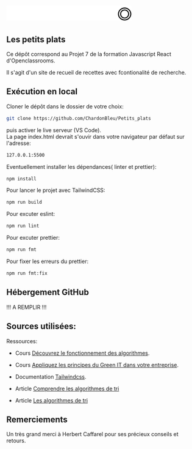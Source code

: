 # ![Les petits plats](assets/images/logo.png)

## Les petits plats

Ce dépôt correspond au Projet 7 de la formation Javascript React d'Openclassrooms.

Il s'agit d'un site de recueil de recettes avec fcontionalité de recherche.

## Exécution en local

Cloner le dépôt dans le dossier de votre choix:

```bash
git clone https://github.com/ChardonBleu/Petits_plats
```

puis activer le live serveur (VS Code).  
La page index.html devrait s'ouvir dans votre navigateur par défaut sur l'adresse:

```bash
127.0.0.1:5500
```

Eventuellement installer les dépendances( linter et prettier):

```bash
npm install
```

Pour lancer le projet avec TailwindCSS:

```bash
npm run build
```

Pour excuter eslint:

```bash
npm run lint
```

Pour excuter prettier:

```bash
npm run fmt
```

Pour fixer les erreurs du prettier:

```bash
npm run fmt:fix
```

## Hébergement GitHub

!!! A REMPLIR !!!

## Sources utilisées:

Ressources:

- Cours [Découvrez le fonctionnement des algorithmes](https://openclassrooms.com/fr/courses/7527306-decouvrez-le-fonctionnement-des-algorithmes).

- Cours [Appliquez les principes du Green IT dans votre entreprise](https://openclassrooms.com/fr/courses/6227476-appliquez-les-principes-du-green-it-dans-votre-entreprise).

- Documentation [Tailwindcss](https://tailwindcss.com/docs/installation/using-vite).

- Article [Comprendre les algorithmes de tri ](https://www.jesuisundev.com/comprendre-les-algorithmes-de-tri-en-7-minutes/)

- Article [Les algorithmes de tri](https://interstices.info/les-algorithmes-de-tri/)

## Remerciements

Un très grand merci à Herbert Caffarel pour ses précieux conseils et retours.
